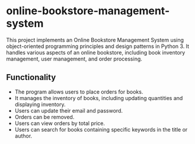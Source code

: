 # online-bookstore-management-system
 This project implements an Online Bookstore Management System using object-oriented programming principles and design patterns in Python 3. It handles various aspects of an online bookstore, including book inventory management, user management, and order processing.

## Functionality

- The program allows users to place orders for books.
- It manages the inventory of books, including updating quantities and displaying inventory.
- Users can update their email and password.
- Orders can be removed.
- Users can view orders by total price.
- Users can search for books containing specific keywords in the title or author.
